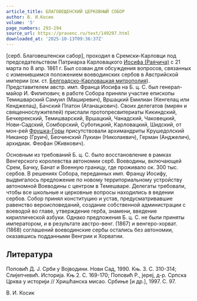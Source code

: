 ```yaml
---
article_title: БЛАГОВЕЩЕНСКИЙ ЦЕРКОВНЫЙ СОБОР
author: В. И.Косик
volume: '5'
page_numbers: 293-294
source_url: https://pravenc.ru/text/149297.html
downloaded_at: '2025-10-13T09:36:37Z'
---
```


[серб. Благовештенски сабор], проходил в Сремски-Карловци под председательством Патриарха Карловацкого [Иосифа (Раячича)](<https://pravenc.ru/text/Иосифа (Раячича).html>) с 21 марта по 8 апр. 1861 г. Был созван для обсуждения вопросов, связанных с изменившимся положением воеводинских сербов в Австрийской империи (см. ст. [Белградско-Карловацкая митрополия](<https://pravenc.ru/text/Белградско-Карловацкая митрополия.html>)). Представителем австр. имп. Франца Иосифа на Б. ц. С. был генерал-майор И. Филипович; в работе Собора приняли участие епископы Темишварский Самуил (Маширевич), Вршацкий Емилиан (Кенгелац или Кенджелац), Бачский Платон (Атанацкович). Своих делегатов (мирян и священнослужителей) прислали протопресвитериаты Кикиндский, Бечкерекский, Темишварский, Вршацкий, Чанадский, Чаковецкий, Нови-Садский, Сомборский, Суботицкий, Карловацкий, Шидский, от мон-рей [Фрушка-Горы](https://pravenc.ru/text/Фрушка-Горы.html) присутствовали архимандриты Крушедолский Никанор (Груич), Беочинский Лукиан (Николаевич), Герман (Анджелич), архидиак. Феофан (Живкович).

Основным из требований Б. ц. С. было восстановление в рамках Венгерского королевства автономии серб. Воеводины, включающей Срем, Бачку, Банат и Военную границу, где проживало ок. 300 тыс. сербов. В решениях Собора, переданных имп. Францу Иосифу, выдвигалось предложение по новому территориальному устройству автономной Воеводины с центром в Темешваре. Делегаты требовали, чтобы все школьные и церковные вопросы находились в ведении сербов. Собор принял конституцию и устав, предусматривавшие равенство вероисповеданий, создание собственной администрации с воеводой во главе, утверждение герба, знамени, введение кириллической азбуки. Однако предложения Б. ц. С. не были приняты императором, и в результате австро-венг. (1867) и венгеро-хорват. (1868) соглашений воеводинские сербы остались без автономии, оказавшись подданными Венгрии и Хорватии.

## Литература

Поповић Д. J. Срби у Воjводини. Нови Сад, 1990. Књ. 3. С. 310-314; Слиjепчевић. Историjа. Књ 2. С. 169-170; Поповић Р., jереj, д-р. Српска Црква у историjи // Хришћанска мисао. Србиње [и др.], 1997. С. 97.

В. И.  Косик
